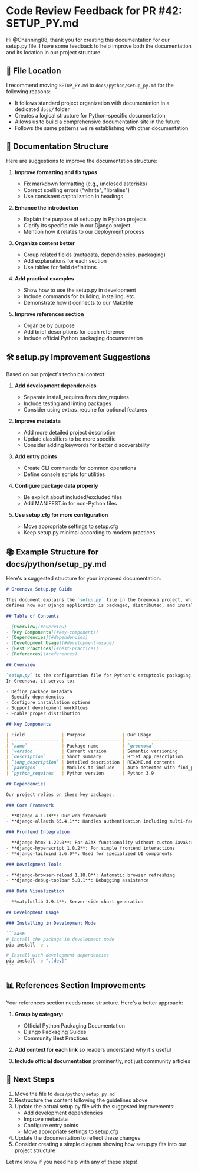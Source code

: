 # Code Review Feedback for PR #42: SETUP_PY.md

Hi @Channing88, thank you for creating this documentation for our setup.py
file. I have some feedback to help improve both the documentation and its
location in our project structure.

## 📁 File Location

I recommend moving `SETUP_PY.md` to `docs/python/setup_py.md` for the following
reasons:

- It follows standard project organization with documentation in a dedicated
  `docs/` folder
- Creates a logical structure for Python-specific documentation
- Allows us to build a comprehensive documentation site in the future
- Follows the same patterns we're establishing with other documentation

## 📝 Documentation Structure

Here are suggestions to improve the documentation structure:

1. **Improve formatting and fix typos**

   - Fix markdown formatting (e.g., unclosed asterisks)
   - Correct spelling errors ("whrite", "libralies")
   - Use consistent capitalization in headings

2. **Enhance the introduction**

   - Explain the purpose of setup.py in Python projects
   - Clarify its specific role in our Django project
   - Mention how it relates to our deployment process

3. **Organize content better**

   - Group related fields (metadata, dependencies, packaging)
   - Add explanations for each section
   - Use tables for field definitions

4. **Add practical examples**

   - Show how to use the setup.py in development
   - Include commands for building, installing, etc.
   - Demonstrate how it connects to our Makefile

5. **Improve references section**

   - Organize by purpose
   - Add brief descriptions for each reference
   - Include official Python packaging documentation

## 🛠 setup.py Improvement Suggestions

Based on our project's technical context:

1. **Add development dependencies**

   - Separate install_requires from dev_requires
   - Include testing and linting packages
   - Consider using extras_require for optional features

2. **Improve metadata**

   - Add more detailed project description
   - Update classifiers to be more specific
   - Consider adding keywords for better discoverability

3. **Add entry points**

   - Create CLI commands for common operations
   - Define console scripts for utilities

4. **Configure package data properly**

   - Be explicit about included/excluded files
   - Add MANIFEST.in for non-Python files

5. **Use setup.cfg for more configuration**
   - Move appropriate settings to setup.cfg
   - Keep setup.py minimal according to modern practices

## 📚 Example Structure for docs/python/setup_py.md

Here's a suggested structure for your improved documentation:

````markdown
# Greenova Setup.py Guide

This document explains the `setup.py` file in the Greenova project, which
defines how our Django application is packaged, distributed, and installed.

## Table of Contents

- [Overview](#overview)
- [Key Components](#key-components)
- [Dependencies](#dependencies)
- [Development Usage](#development-usage)
- [Best Practices](#best-practices)
- [References](#references)

## Overview

`setup.py` is the configuration file for Python's setuptools packaging system.
In Greenova, it serves to:

- Define package metadata
- Specify dependencies
- Configure installation options
- Support development workflows
- Enable proper distribution

## Key Components

| Field              | Purpose              | Our Usage                        |
| ------------------ | -------------------- | -------------------------------- |
| `name`             | Package name         | `greenova`                       |
| `version`          | Current version      | Semantic versioning              |
| `description`      | Short summary        | Brief app description            |
| `long_description` | Detailed description | README.md contents               |
| `packages`         | Modules to include   | Auto-detected with find_packages |
| `python_requires`  | Python version       | Python 3.9                       |

## Dependencies

Our project relies on these key packages:

### Core Framework

- **Django 4.1.13**: Our web framework
- **django-allauth 65.4.1**: Handles authentication including multi-factor

### Frontend Integration

- **django-htmx 1.22.0**: For AJAX functionality without custom JavaScript
- **django-hyperscript 1.0.2**: For simple frontend interactions
- **django-tailwind 3.6.0**: Used for specialized UI components

### Development Tools

- **django-browser-reload 1.18.0**: Automatic browser refreshing
- **django-debug-toolbar 5.0.1**: Debugging assistance

### Data Visualization

- **matplotlib 3.9.4**: Server-side chart generation

## Development Usage

### Installing in Development Mode

```bash
# Install the package in development mode
pip install -e .

# Install with development dependencies
pip install -e ".[dev]"
```
````

## 📊 References Section Improvements

Your references section needs more structure. Here's a better approach:

1. **Group by category**:

   - Official Python Packaging Documentation
   - Django Packaging Guides
   - Community Best Practices

2. **Add context for each link** so readers understand why it's useful

3. **Include official documentation** prominently, not just community articles

## 🔧 Next Steps

1. Move the file to `docs/python/setup_py.md`
2. Restructure the content following the guidelines above
3. Update the actual setup.py file with the suggested improvements:
   - Add development dependencies
   - Improve metadata
   - Configure entry points
   - Move appropriate settings to setup.cfg
4. Update the documentation to reflect these changes
5. Consider creating a simple diagram showing how setup.py fits into our
   project structure

Let me know if you need help with any of these steps!
